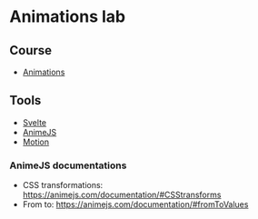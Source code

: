 # Animations lab

## Course

- [Animations](https://animations.dev/)

## Tools

- [Svelte](https://svelte.dev/)
- [AnimeJS](https://animejs.com/)
- [Motion](https://motion.dev/)

### AnimeJS documentations

- CSS transformations: https://animejs.com/documentation/#CSStransforms
- From to: https://animejs.com/documentation/#fromToValues